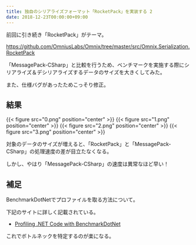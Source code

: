 ```yaml
---
title: 独自のシリアライズフォーマット「RocketPack」を実装する 2
date: 2018-12-23T00:00:00+09:00
---
```


前回に引き続き「RocketPack」がテーマ。

<https://github.com/OmniusLabs/Omnix/tree/master/src/Omnix.Serialization.RocketPack>

「MessagePack-CSharp」と比較を行うため、ベンチマークを実施する際にシリアライズ＆デシリアライズするデータのサイズを大きくしてみた。

また、仕様バグがあったためこっそり修正。

## 結果

{{< figure src="0.png" position="center" >}}
{{< figure src="1.png" position="center" >}}
{{< figure src="2.png" position="center" >}}
{{< figure src="3.png" position="center" >}}

対象のデータのサイズが増えると、「RocketPack」と「MessagePack-CSharp」の処理速度の差が目立たなくなる。

しかし、やはり「MessagePack-CSharp」の速度は異常なほど早い！

## 補足

BenchmarkDotNetでプロファイルを取る方法について。

下記のサイトに詳しく記載されている。

+ [Profiling .NET Code with BenchmarkDotNet](https://adamsitnik.com/ETW-Profiler/)

これでボトルネックを特定するのが楽になる。